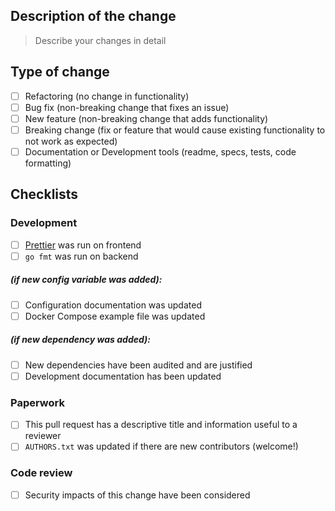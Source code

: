 ## Description of the change

> Describe your changes in detail

## Type of change

- [ ] Refactoring (no change in functionality)
- [ ] Bug fix (non-breaking change that fixes an issue)
- [ ] New feature (non-breaking change that adds functionality)
- [ ] Breaking change (fix or feature that would cause existing functionality to not work as expected)
- [ ] Documentation or Development tools (readme, specs, tests, code formatting)

## Checklists

### Development

- [ ] [Prettier](https://www.npmjs.com/package/prettier) was run on frontend
- [ ] `go fmt` was run on backend

##### (if new config variable was added):
- [ ] Configuration documentation was updated 
- [ ] Docker Compose example file was updated

##### (if new dependency was added):
- [ ] New dependencies have been audited and are justified
- [ ] Development documentation has been updated

### Paperwork

- [ ] This pull request has a descriptive title and information useful to a reviewer
- [ ] `AUTHORS.txt` was updated if there are new contributors (welcome!)

### Code review

- [ ] Security impacts of this change have been considered
